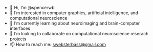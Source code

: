 - 👋 Hi, I’m @spencerwb
- 👀 I’m interested in computer graphics, artificial intelligence, and computational neuroscience
- 🌱 I’m currently learning about neuroimaging and brain-computer interfaces
- 💞️ I’m looking to collaborate on computational neuroscience reserach projects
- 📫 How to reach me: swebsterbass@gmail.com

<!---
spencerwb/spencerwb is a ✨ special ✨ repository because its `README.md` (this file) appears on your GitHub profile.
You can click the Preview link to take a look at your changes.
--->

